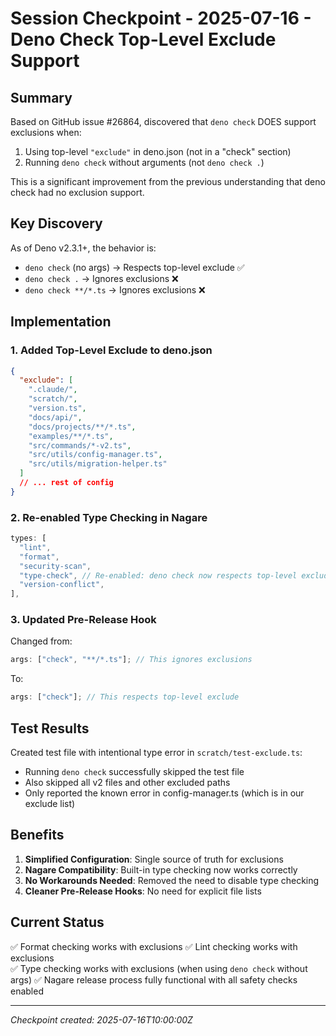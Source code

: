 # Session Checkpoint - 2025-07-16 - Deno Check Top-Level Exclude Support

## Summary

Based on GitHub issue #26864, discovered that `deno check` DOES support
exclusions when:

1. Using top-level `"exclude"` in deno.json (not in a "check" section)
2. Running `deno check` without arguments (not `deno check .`)

This is a significant improvement from the previous understanding that deno
check had no exclusion support.

## Key Discovery

As of Deno v2.3.1+, the behavior is:

- `deno check` (no args) → Respects top-level exclude ✅
- `deno check .` → Ignores exclusions ❌
- `deno check **/*.ts` → Ignores exclusions ❌

## Implementation

### 1. Added Top-Level Exclude to deno.json

```json
{
  "exclude": [
    ".claude/",
    "scratch/",
    "version.ts",
    "docs/api/",
    "docs/projects/**/*.ts",
    "examples/**/*.ts",
    "src/commands/*-v2.ts",
    "src/utils/config-manager.ts",
    "src/utils/migration-helper.ts"
  ]
  // ... rest of config
}
```

### 2. Re-enabled Type Checking in Nagare

```typescript
types: [
  "lint",
  "format",
  "security-scan",
  "type-check", // Re-enabled: deno check now respects top-level exclude
  "version-conflict",
],
```

### 3. Updated Pre-Release Hook

Changed from:

```typescript
args: ["check", "**/*.ts"]; // This ignores exclusions
```

To:

```typescript
args: ["check"]; // This respects top-level exclude
```

## Test Results

Created test file with intentional type error in `scratch/test-exclude.ts`:

- Running `deno check` successfully skipped the test file
- Also skipped all v2 files and other excluded paths
- Only reported the known error in config-manager.ts (which is in our exclude
  list)

## Benefits

1. **Simplified Configuration**: Single source of truth for exclusions
2. **Nagare Compatibility**: Built-in type checking now works correctly
3. **No Workarounds Needed**: Removed the need to disable type checking
4. **Cleaner Pre-Release Hooks**: No need for explicit file lists

## Current Status

✅ Format checking works with exclusions ✅ Lint checking works with exclusions\
✅ Type checking works with exclusions (when using `deno check` without args) ✅
Nagare release process fully functional with all safety checks enabled

---

_Checkpoint created: 2025-07-16T10:00:00Z_
